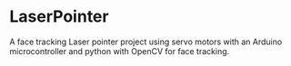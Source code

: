 # LaserPointer
A face tracking Laser pointer project using servo motors with an Arduino microcontroller and python with OpenCV for face tracking.
